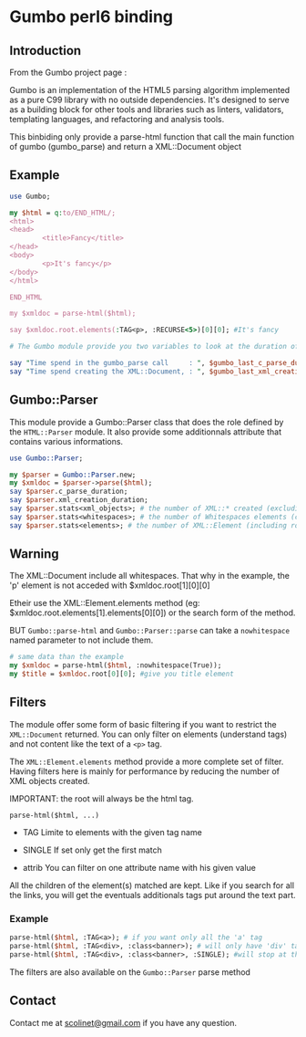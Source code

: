 # Gumbo perl6 binding

## Introduction

From the Gumbo project page :

Gumbo is an implementation of the HTML5 parsing algorithm implemented as a pure C99 library with no outside dependencies. It's designed to serve as a building block for other tools and libraries such as linters, validators, templating languages, and refactoring and analysis tools.


This binbiding only provide a parse-html function that call the main function of gumbo (gumbo_parse) and return a XML::Document object

## Example

```perl
use Gumbo;

my $html = q:to/END_HTML/;
<html>
<head>
        <title>Fancy</title>
</head>
<body>
        <p>It's fancy</p>
</body>
</html>

END_HTML

my $xmldoc = parse-html($html);

say $xmldoc.root.elements(:TAG<p>, :RECURSE<5>)[0][0]; #It's fancy

# The Gumbo module provide you two variables to look at the duration of the process

say "Time spend in the gumbo_parse call     : ", $gumbo_last_c_parse_duration;
say "Time spend creating the XML::Document, : ", $gumbo_last_xml_creation_duration;

```

## Gumbo::Parser

This module provide a Gumbo::Parser class that does the role defined by the `HTML::Parser` module.
It also provide some additionnals attribute that contains various informations.

```perl
use Gumbo::Parser;

my $parser = Gumbo::Parser.new;
my $xmldoc = $parser->parse($html);
say $parser.c_parse_duration;
say $parser.xml_creation_duration;
say $parser.stats<xml_objects>; # the number of XML::* created (excluding the XML::Document)
say $parser.stats<whitespaces>; # the number of Whitespaces elements (created or not)
say $parser.stats<elements>; # the number of XML::Element (including root)
```

## Warning

The XML::Document include all whitespaces. That why in the example, the 'p' element is not acceded with $xmldoc.root[1][0][0]

Etheir use the XML::Element.elements method (eg: $xmldoc.root.elements[1].elements[0][0]) or the search form of the method.

BUT `Gumbo::parse-html` and `Gumbo::Parser::parse` can take a `nowhitespace` named parameter to not include them.


```perl
# same data than the example
my $xmldoc = parse-html($html, :nowhitespace(True));
my $title = $xmldoc.root[0][0]; #give you title element

```

## Filters

The module offer some form of basic filtering if you want to restrict the `XML::Document` returned. You can only filter on elements (understand tags) and not content like the text of a `<p>` tag.

The `XML::Element.elements` method provide a more complete set of filter. Having filters here is mainly for performance by reducing the number of XML objects created.

IMPORTANT: the root will always be the html tag.

`parse-html($html, ...)`

  * TAG
    Limite to elements with the given tag name

  * SINGLE
    If set only get the first match

  * attrib
    You can filter on one attribute name with his given value


All the children of the element(s) matched are kept. Like if you search for all the links, you will get the eventuals additionals tags put around the text part.


### Example

```perl
parse-html($html, :TAG<a>); # if you want only all the 'a' tag
parse-html($html, :TAG<div>, :class<banner>); # will only have 'div' tag having the attribute 'class' holding the value banner.
parse-html($html, :TAG<div>, :class<banner>, :SINGLE); #will stop at the first one
```

The filters are also available on the `Gumbo::Parser` parse method

## Contact

Contact me at scolinet@gmail.com if you have any question.
